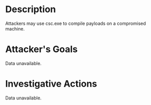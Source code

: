 # Description
Attackers may use csc.exe to compile payloads on a compromised machine.
# Attacker's Goals
Data unavailable.
# Investigative Actions
Data unavailable.
